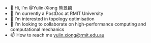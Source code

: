 - 👋 Hi, I’m @Yulin-Xiong 熊昱麟
- 🌱 I’m currently a PostDoc at RMIT University
- 👀 I’m interested in topology optimisation
- 💞️ I’m looking to collaborate on high-performance computing and computational mechanics
- 📫 How to reach me yulin.xiong@rmit.edu.au

<!---
Yulin-Xiong/Yulin-Xiong is a ✨ special ✨ repository because its `README.md` (this file) appears on your GitHub profile.
You can click the Preview link to take a look at your changes.
--->
